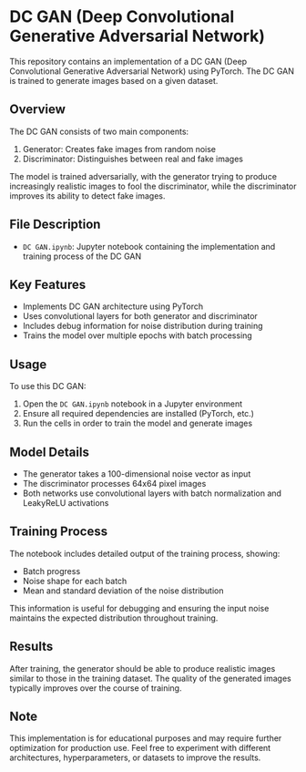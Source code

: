 # DC GAN (Deep Convolutional Generative Adversarial Network)

This repository contains an implementation of a DC GAN (Deep Convolutional Generative Adversarial Network) using PyTorch. The DC GAN is trained to generate images based on a given dataset.

## Overview

The DC GAN consists of two main components:

1. Generator: Creates fake images from random noise
2. Discriminator: Distinguishes between real and fake images

The model is trained adversarially, with the generator trying to produce increasingly realistic images to fool the discriminator, while the discriminator improves its ability to detect fake images.

## File Description

- `DC GAN.ipynb`: Jupyter notebook containing the implementation and training process of the DC GAN

## Key Features

- Implements DC GAN architecture using PyTorch
- Uses convolutional layers for both generator and discriminator
- Includes debug information for noise distribution during training
- Trains the model over multiple epochs with batch processing

## Usage

To use this DC GAN:

1. Open the `DC GAN.ipynb` notebook in a Jupyter environment
2. Ensure all required dependencies are installed (PyTorch, etc.)
3. Run the cells in order to train the model and generate images

## Model Details

- The generator takes a 100-dimensional noise vector as input
- The discriminator processes 64x64 pixel images
- Both networks use convolutional layers with batch normalization and LeakyReLU activations

## Training Process

The notebook includes detailed output of the training process, showing:

- Batch progress
- Noise shape for each batch
- Mean and standard deviation of the noise distribution

This information is useful for debugging and ensuring the input noise maintains the expected distribution throughout training.

## Results

After training, the generator should be able to produce realistic images similar to those in the training dataset. The quality of the generated images typically improves over the course of training.

## Note

This implementation is for educational purposes and may require further optimization for production use. Feel free to experiment with different architectures, hyperparameters, or datasets to improve the results.
